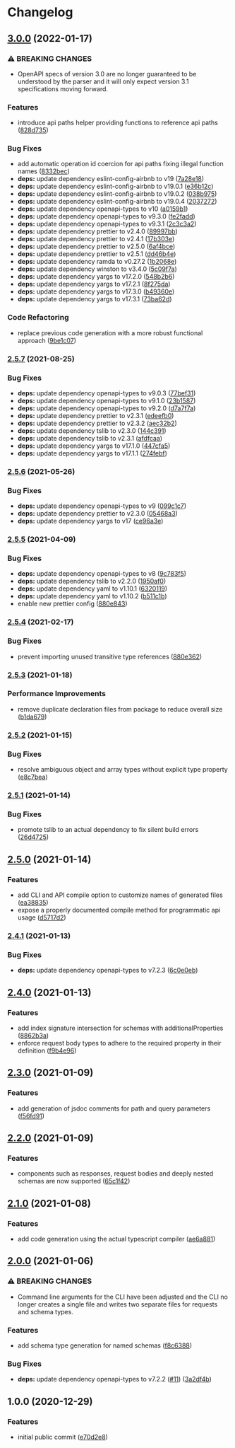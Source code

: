 # Changelog

## [3.0.0](https://www.github.com/ChristianIvicevic/openapi-client-generator/compare/v2.5.7...v3.0.0) (2022-01-17)


### ⚠ BREAKING CHANGES

* OpenAPI specs of version 3.0 are no longer guaranteed to be understood by the parser and it will only expect version 3.1 specifications moving forward.

### Features

* introduce api paths helper providing functions to reference api paths ([828d735](https://www.github.com/ChristianIvicevic/openapi-client-generator/commit/828d735099f7a66f82eb4219094dfc7e9520af81))


### Bug Fixes

* add automatic operation id coercion for api paths fixing illegal function names ([8332bec](https://www.github.com/ChristianIvicevic/openapi-client-generator/commit/8332bec7dab710ebd9778904a33f6f0066699461))
* **deps:** update dependency eslint-config-airbnb to v19 ([7a28e18](https://www.github.com/ChristianIvicevic/openapi-client-generator/commit/7a28e18762ee7e75c8fcfbac3a452a99e140791f))
* **deps:** update dependency eslint-config-airbnb to v19.0.1 ([e36b12c](https://www.github.com/ChristianIvicevic/openapi-client-generator/commit/e36b12c17a63d041b455dd8501eb17520242798d))
* **deps:** update dependency eslint-config-airbnb to v19.0.2 ([038b975](https://www.github.com/ChristianIvicevic/openapi-client-generator/commit/038b975f26a8abb5edd319ae399e16865229008e))
* **deps:** update dependency eslint-config-airbnb to v19.0.4 ([2037272](https://www.github.com/ChristianIvicevic/openapi-client-generator/commit/2037272e87f2afb8815bad4589029f8c05a61ebb))
* **deps:** update dependency openapi-types to v10 ([a0159b1](https://www.github.com/ChristianIvicevic/openapi-client-generator/commit/a0159b14b70d673d1b6db3b17ba47fb380b6d1ac))
* **deps:** update dependency openapi-types to v9.3.0 ([fe2fadd](https://www.github.com/ChristianIvicevic/openapi-client-generator/commit/fe2faddf3aae8f9535d54f82c58f89f6bdd04d31))
* **deps:** update dependency openapi-types to v9.3.1 ([2c3c3a2](https://www.github.com/ChristianIvicevic/openapi-client-generator/commit/2c3c3a27c44813812b6c16a95a2b795882cf3604))
* **deps:** update dependency prettier to v2.4.0 ([89997bb](https://www.github.com/ChristianIvicevic/openapi-client-generator/commit/89997bb9a08d54921f6dcba8adcab76be7599de7))
* **deps:** update dependency prettier to v2.4.1 ([17b303e](https://www.github.com/ChristianIvicevic/openapi-client-generator/commit/17b303efe6b77f7acc900a80f7fa4b0d1b191da7))
* **deps:** update dependency prettier to v2.5.0 ([6af4bce](https://www.github.com/ChristianIvicevic/openapi-client-generator/commit/6af4bcea1b1ef74b34483d371b688981449876ee))
* **deps:** update dependency prettier to v2.5.1 ([dd46b4e](https://www.github.com/ChristianIvicevic/openapi-client-generator/commit/dd46b4e9ef8e2727d8b2b0c07fe6fdfebe312f0e))
* **deps:** update dependency ramda to v0.27.2 ([1b2068e](https://www.github.com/ChristianIvicevic/openapi-client-generator/commit/1b2068ec4d2dee56a3cd80d1b9f8ed4a079b389b))
* **deps:** update dependency winston to v3.4.0 ([5c09f7a](https://www.github.com/ChristianIvicevic/openapi-client-generator/commit/5c09f7a374f8a1b7ec2f557dc96c98155112d37d))
* **deps:** update dependency yargs to v17.2.0 ([548b2b6](https://www.github.com/ChristianIvicevic/openapi-client-generator/commit/548b2b6b56099ecf3401d55e0a006f66a1fd1944))
* **deps:** update dependency yargs to v17.2.1 ([8f275da](https://www.github.com/ChristianIvicevic/openapi-client-generator/commit/8f275daf47f8902d54e5318e34e028704c5fd990))
* **deps:** update dependency yargs to v17.3.0 ([b49360e](https://www.github.com/ChristianIvicevic/openapi-client-generator/commit/b49360ee2ba2cf9e999a1f83cf7586528176f17e))
* **deps:** update dependency yargs to v17.3.1 ([73ba62d](https://www.github.com/ChristianIvicevic/openapi-client-generator/commit/73ba62d8ab741403f280bb67ef9b4027a7ead1ce))


### Code Refactoring

* replace previous code generation with a more robust functional approach ([9be1c07](https://www.github.com/ChristianIvicevic/openapi-client-generator/commit/9be1c07c7a8029d84edd036fccb52f01b514a1e3))

### [2.5.7](https://www.github.com/ChristianIvicevic/openapi-client-generator/compare/v2.5.6...v2.5.7) (2021-08-25)


### Bug Fixes

* **deps:** update dependency openapi-types to v9.0.3 ([77bef31](https://www.github.com/ChristianIvicevic/openapi-client-generator/commit/77bef3177a685b192ce8a7aef233fc988abdce34))
* **deps:** update dependency openapi-types to v9.1.0 ([23b1587](https://www.github.com/ChristianIvicevic/openapi-client-generator/commit/23b158771d1e3d096b34c3041d6567567ebab1c1))
* **deps:** update dependency openapi-types to v9.2.0 ([d7a7f7a](https://www.github.com/ChristianIvicevic/openapi-client-generator/commit/d7a7f7af713609f0048b6d75e1a6be0040568581))
* **deps:** update dependency prettier to v2.3.1 ([edeefb0](https://www.github.com/ChristianIvicevic/openapi-client-generator/commit/edeefb0a53591bb447a34b667e6963329b79e8ec))
* **deps:** update dependency prettier to v2.3.2 ([aec32b2](https://www.github.com/ChristianIvicevic/openapi-client-generator/commit/aec32b267177969d6f77e71dacae9bb844076ece))
* **deps:** update dependency tslib to v2.3.0 ([144c391](https://www.github.com/ChristianIvicevic/openapi-client-generator/commit/144c391412fd3565a7aee6038949646c89a8f007))
* **deps:** update dependency tslib to v2.3.1 ([afdfcaa](https://www.github.com/ChristianIvicevic/openapi-client-generator/commit/afdfcaa05a518fd38fcdaf4ed6b823e1088f0613))
* **deps:** update dependency yargs to v17.1.0 ([447cfa5](https://www.github.com/ChristianIvicevic/openapi-client-generator/commit/447cfa5cfd57f1ce4f039ece8513b379c336ff43))
* **deps:** update dependency yargs to v17.1.1 ([274febf](https://www.github.com/ChristianIvicevic/openapi-client-generator/commit/274febf0552d0b00fa80387ef506159ee458c1d2))

### [2.5.6](https://www.github.com/ChristianIvicevic/openapi-client-generator/compare/v2.5.5...v2.5.6) (2021-05-26)


### Bug Fixes

* **deps:** update dependency openapi-types to v9 ([099c1c7](https://www.github.com/ChristianIvicevic/openapi-client-generator/commit/099c1c76550e97d7ea7a95fc515337c49864404f))
* **deps:** update dependency prettier to v2.3.0 ([05468a3](https://www.github.com/ChristianIvicevic/openapi-client-generator/commit/05468a3eae8edfb04fe9db9d5300d4f6cd854e65))
* **deps:** update dependency yargs to v17 ([ce96a3e](https://www.github.com/ChristianIvicevic/openapi-client-generator/commit/ce96a3e42fdf02db842fd58691452381802ea660))

### [2.5.5](https://www.github.com/ChristianIvicevic/openapi-client-generator/compare/v2.5.4...v2.5.5) (2021-04-09)


### Bug Fixes

* **deps:** update dependency openapi-types to v8 ([9c783f5](https://www.github.com/ChristianIvicevic/openapi-client-generator/commit/9c783f5981d41a89484b41bb161965aed2ae6141))
* **deps:** update dependency tslib to v2.2.0 ([1950af0](https://www.github.com/ChristianIvicevic/openapi-client-generator/commit/1950af0476497e540811b506f000fc70adbb64bc))
* **deps:** update dependency yaml to v1.10.1 ([6320119](https://www.github.com/ChristianIvicevic/openapi-client-generator/commit/63201195c510ccb7d3452ea819fec955c3f828fb))
* **deps:** update dependency yaml to v1.10.2 ([b511c1b](https://www.github.com/ChristianIvicevic/openapi-client-generator/commit/b511c1b35986015c9a1cda103d6cb386edae0429))
* enable new prettier config ([880e843](https://www.github.com/ChristianIvicevic/openapi-client-generator/commit/880e843f9139ddbdb4d29babce09ff274ddd8f72))

### [2.5.4](https://www.github.com/ChristianIvicevic/openapi-client-generator/compare/v2.5.3...v2.5.4) (2021-02-17)


### Bug Fixes

* prevent importing unused transitive type references ([880e362](https://www.github.com/ChristianIvicevic/openapi-client-generator/commit/880e3625d731d8bf3683ab1657ae1645268f5a0b))

### [2.5.3](https://www.github.com/ChristianIvicevic/openapi-client-generator/compare/v2.5.2...v2.5.3) (2021-01-18)


### Performance Improvements

* remove duplicate declaration files from package to reduce overall size ([b1da679](https://www.github.com/ChristianIvicevic/openapi-client-generator/commit/b1da6790a01a2543c5bec451ccfa8a4ebf2e8410))

### [2.5.2](https://www.github.com/ChristianIvicevic/openapi-client-generator/compare/v2.5.1...v2.5.2) (2021-01-15)


### Bug Fixes

* resolve ambiguous object and array types without explicit type property ([e8c7bea](https://www.github.com/ChristianIvicevic/openapi-client-generator/commit/e8c7bea110ee5ebd8f80bc751c066483c20e40bf))

### [2.5.1](https://www.github.com/ChristianIvicevic/openapi-client-generator/compare/v2.5.0...v2.5.1) (2021-01-14)


### Bug Fixes

* promote tslib to an actual dependency to fix silent build errors ([26d4725](https://www.github.com/ChristianIvicevic/openapi-client-generator/commit/26d47258f18b7602991d88088063197e773d038f))

## [2.5.0](https://www.github.com/ChristianIvicevic/openapi-client-generator/compare/v2.4.1...v2.5.0) (2021-01-14)


### Features

* add CLI and API compile option to customize names of generated files ([ea38835](https://www.github.com/ChristianIvicevic/openapi-client-generator/commit/ea38835f0d040553a1b49b576ca280cbe341f88f))
* expose a properly documented compile method for programmatic api usage ([d5717d2](https://www.github.com/ChristianIvicevic/openapi-client-generator/commit/d5717d228c6ac159a857779f6583362b0fc80fb4))

### [2.4.1](https://www.github.com/ChristianIvicevic/openapi-client-generator/compare/v2.4.0...v2.4.1) (2021-01-13)


### Bug Fixes

* **deps:** update dependency openapi-types to v7.2.3 ([6c0e0eb](https://www.github.com/ChristianIvicevic/openapi-client-generator/commit/6c0e0ebce3bd26b7b336f9ba1ad9e5c418301b45))

## [2.4.0](https://www.github.com/ChristianIvicevic/openapi-client-generator/compare/v2.3.0...v2.4.0) (2021-01-13)


### Features

* add index signature intersection for schemas with additionalProperties ([8862b3a](https://www.github.com/ChristianIvicevic/openapi-client-generator/commit/8862b3a7a9e1d5ba749368e529a28e89819160dd))
* enforce request body types to adhere to the required property in their definition ([f9b4e96](https://www.github.com/ChristianIvicevic/openapi-client-generator/commit/f9b4e969d99081af3ebf80aac027cfad2b6d0d79))

## [2.3.0](https://www.github.com/ChristianIvicevic/openapi-client-generator/compare/v2.2.0...v2.3.0) (2021-01-09)


### Features

* add generation of jsdoc comments for path and query parameters ([f56fd91](https://www.github.com/ChristianIvicevic/openapi-client-generator/commit/f56fd917679f7b6917ae529f3471b14dd7b11372))

## [2.2.0](https://www.github.com/ChristianIvicevic/openapi-client-generator/compare/v2.1.0...v2.2.0) (2021-01-09)


### Features

* components such as responses, request bodies and deeply nested schemas are now supported ([65c1f42](https://www.github.com/ChristianIvicevic/openapi-client-generator/commit/65c1f42340ccb6f355d8092e0f59c47f2f35e434))

## [2.1.0](https://www.github.com/ChristianIvicevic/openapi-client-generator/compare/v2.0.0...v2.1.0) (2021-01-08)


### Features

* add code generation using the actual typescript compiler ([ae6a881](https://www.github.com/ChristianIvicevic/openapi-client-generator/commit/ae6a881974b412b36c05433b0fc42754cd4af6b7))

## [2.0.0](https://www.github.com/ChristianIvicevic/openapi-client-generator/compare/v1.0.0...v2.0.0) (2021-01-06)


### ⚠ BREAKING CHANGES

* Command line arguments for the CLI have been adjusted and the CLI no longer creates a single file and writes two separate files for requests and schema types.

### Features

* add schema type generation for named schemas ([f8c6388](https://www.github.com/ChristianIvicevic/openapi-client-generator/commit/f8c638839b892582c570eb4785e162e6ed1b0b18))


### Bug Fixes

* **deps:** update dependency openapi-types to v7.2.2 ([#11](https://www.github.com/ChristianIvicevic/openapi-client-generator/issues/11)) ([3a2df4b](https://www.github.com/ChristianIvicevic/openapi-client-generator/commit/3a2df4bfc0be8300481f6b902ec7a17e4e0949f1))

## 1.0.0 (2020-12-29)


### Features

* initial public commit ([e70d2e8](https://www.github.com/ChristianIvicevic/openapi-client-generator/commit/e70d2e84d6fed63fa4c48a370a812560aeb2b27a))
